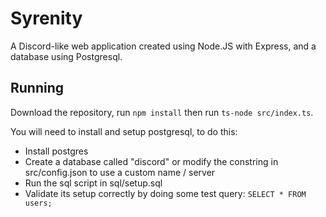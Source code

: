 # Syrenity
A Discord-like web application created using Node.JS with Express, and a database using Postgresql.

## Running
Download the repository, run `npm install` then run `ts-node src/index.ts`.

You will need to install and setup postgresql, to do this:
 - Install postgres
 - Create a database called "discord" or modify the constring in src/config.json to use a custom name / server
 - Run the sql script in sql/setup.sql
 - Validate its setup correctly by doing some test query: `SELECT * FROM users;`

